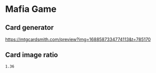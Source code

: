 # Mafia Game

## Card generator
https://mtgcardsmith.com/preview?img=1688587334774113&t=785170

## Card image ratio
`1.36`